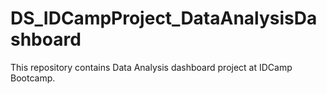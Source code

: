 # DS_IDCampProject_DataAnalysisDashboard
This repository contains Data Analysis dashboard project at IDCamp Bootcamp.
